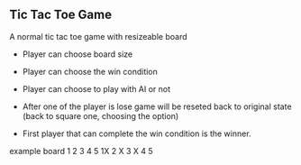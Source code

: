 ## Tic Tac Toe Game

A normal tic tac toe game with resizeable board

- Player can choose board size

- Player can choose the win condition

- Player can choose to play with AI or not

- After one of the player is lose game will be reseted back to original state (back to square one, choosing the option)

- First player that can complete the win condition is the winner.

example board
 1 2 3 4 5
1X
2  X
3   X
4
5
